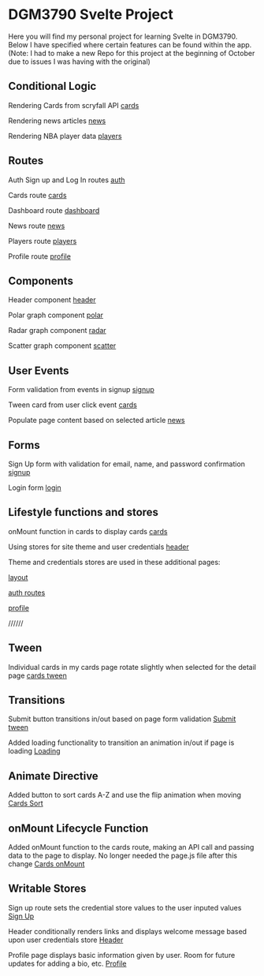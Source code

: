 # DGM3790 Svelte Project

Here you will find my personal project for learning Svelte in DGM3790. Below I have specified where certain features can be found within the app.
(Note: I had to make a new Repo for this project at the beginning of October due to issues I was having with the original)

## Conditional Logic

Rendering Cards from scryfall API [cards](https://github.com/Sterlingh78/SvelteProject/blob/master/src/routes/cards/%2Bpage.svelte)

Rendering news articles [news](https://github.com/Sterlingh78/SvelteProject/blob/master/src/routes/news/%2Bpage.svelte)

Rendering NBA player data [players](https://github.com/Sterlingh78/SvelteProject/blob/master/src/routes/players/%2Bpage.svelte)

## Routes

Auth Sign up and Log In routes [auth](https://github.com/Sterlingh78/SvelteProject/tree/master/src/routes/auth)

Cards route [cards](https://github.com/Sterlingh78/SvelteProject/tree/master/src/routes/cards)

Dashboard route [dashboard](https://github.com/Sterlingh78/SvelteProject/tree/master/src/routes/dashboard)

News route [news](https://github.com/Sterlingh78/SvelteProject/tree/master/src/routes/news)

Players route [players](https://github.com/Sterlingh78/SvelteProject/tree/master/src/routes/players)

Profile route [profile](https://github.com/Sterlingh78/SvelteProject/tree/master/src/routes/profile)

## Components

Header component [header](https://github.com/Sterlingh78/SvelteProject/tree/master/src/lib/components/header)

Polar graph component [polar](https://github.com/Sterlingh78/SvelteProject/tree/master/src/lib/components/polar)

Radar graph component [radar](https://github.com/Sterlingh78/SvelteProject/tree/master/src/lib/components/Radar)

Scatter graph component [scatter](https://github.com/Sterlingh78/SvelteProject/tree/master/src/lib/components/scatter)

## User Events

Form validation from events in signup [signup](https://github.com/Sterlingh78/SvelteProject/tree/master/src/routes/auth/signup)

Tween card from user click event [cards](https://github.com/Sterlingh78/SvelteProject/tree/master/src/routes/cards)

Populate page content based on selected article [news](https://github.com/Sterlingh78/SvelteProject/tree/master/src/routes/news)

## Forms

Sign Up form with validation for email, name, and password confirmation [signup](https://github.com/Sterlingh78/SvelteProject/tree/master/src/routes/auth/signup)

Login form [login](https://github.com/Sterlingh78/SvelteProject/tree/master/src/routes/auth/login)

## Lifestyle functions and stores

onMount function in cards to display cards [cards](https://github.com/Sterlingh78/SvelteProject/tree/master/src/routes/cards)

Using stores for site theme and user credentials [header](https://github.com/Sterlingh78/SvelteProject/tree/master/src/lib/components/header)

Theme and credentials stores are used in these additional pages:

[layout](https://github.com/Sterlingh78/SvelteProject/blob/master/src/routes/%2Blayout.svelte)

[auth routes](https://github.com/Sterlingh78/SvelteProject/tree/master/src/routes/auth)

[profile](https://github.com/Sterlingh78/SvelteProject/blob/master/src/routes/profile/%2Bpage.svelte)


//////

## Tween

Individual cards in my cards page rotate slightly when selected for the detail page [cards tween](https://github.com/Sterlingh78/SvelteProject/blob/master/src/routes/cards/%2Bpage.svelte)

## Transitions

Submit button transitions in/out based on page form validation [Submit tween](https://github.com/Sterlingh78/SvelteProject/blob/master/src/routes/auth/signup/%2Bpage.svelte)

Added loading functionality to transition an animation in/out if page is loading [Loading](https://github.com/Sterlingh78/SvelteProject/blob/master/src/routes/%2Blayout.svelte)

## Animate Directive

Added button to sort cards A-Z and use the flip animation when moving [Cards Sort](https://github.com/Sterlingh78/SvelteProject/blob/master/src/routes/cards/%2Bpage.svelte)

## onMount Lifecycle Function

Added onMount function to the cards route, making an API call and passing data to the page to display. No longer needed the page.js file after this change [Cards onMount](https://github.com/Sterlingh78/SvelteProject/blob/master/src/routes/cards/%2Bpage.svelte)

## Writable Stores

Sign up route sets the credential store values to the user inputed values [Sign Up](https://github.com/Sterlingh78/SvelteProject/blob/master/src/routes/auth/signup/%2Bpage.svelte)

Header conditionally renders links and displays welcome message based upon user credentials store [Header](https://github.com/Sterlingh78/SvelteProject/blob/master/src/lib/components/header/Header.svelte)

Profile page displays basic information given by user. Room for future updates for adding a bio, etc. [Profile](https://github.com/Sterlingh78/SvelteProject/blob/master/src/routes/profile/%2Bpage.svelte)
